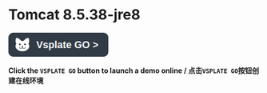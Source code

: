 # Tomcat 8.5.38-jre8

<a href="https://www.vsplate.com/?docker-compose=https://github.com/vsplate/dcenvs/tomcat/8.5.38-jre8"><img alt="VSPLATE GO" src="https://raw.githubusercontent.com/vsplate/images/master/vsgo_btn.png" width="200px"></a>

**Click the `VSPLATE GO` button to launch a demo online / 点击`VSPLATE GO`按钮创建在线环境**